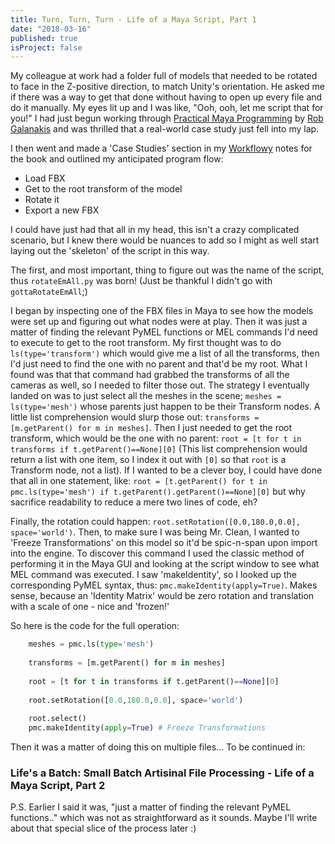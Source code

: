 ```yaml
---
title: Turn, Turn, Turn - Life of a Maya Script, Part 1
date: "2018-03-16"
published: true
isProject: false
---
```


My colleague at work had a folder full of models that needed to be rotated to face in the Z-positive direction, to match Unity's orientation. He asked me if there was a way to get that done without having to open up every file and do it manually. My eyes lit up and I was like, "Ooh, ooh, let me script that for you!" I had just begun working through [Practical Maya Programming][] by [Rob Galanakis][] and was thrilled that a real-world case study just fell into my lap.

I then went and made a 'Case Studies' section in my [Workflowy][] notes for the book and outlined my anticipated program flow:
* Load FBX
* Get to the root transform of the model
* Rotate it
* Export a new FBX

I could have just had that all in my head, this isn't a crazy complicated scenario, but I knew there would be nuances to add so I might as well start laying out the 'skeleton' of the script in this way.

The first, and most important, thing to figure out was the name of the script, thus `rotateEmAll.py` was born! (Just be thankful I didn't go with `gottaRotateEmAll`;)

I began by inspecting one of the FBX files in Maya to see how the models were set up and figuring out what nodes were at play. Then it was just a matter of finding the relevant PyMEL functions or MEL commands I'd need to execute to get to the root transform. My first thought was to do `ls(type='transform')` which would give me a list of all the transforms, then I'd just need to find the one with no parent and that'd be my root. What I found was that that command had grabbed the transforms of all the cameras as well, so I needed to filter those out. The strategy I eventually landed on was to just select all the meshes in the scene; `meshes = ls(type='mesh')` whose parents just happen to be their Transform nodes. A little list comprehension would slurp those out: `transforms = [m.getParent() for m in meshes]`. Then I just needed to get the root transform, which would be the one with no parent: `root = [t for t in transforms if t.getParent()==None][0]` (This list comprehension would return a list with one item, so I index it out with `[0]` so that `root` is a Transform node, not a list). If I wanted to be a clever boy, I could have done that all in one statement, like: `root = [t.getParent() for t in pmc.ls(type='mesh') if t.getParent().getParent()==None][0]` but why sacrifice readability to reduce a mere two lines of code, eh?

Finally, the rotation could happen: `root.setRotation([0.0,180.0,0.0], space='world')`. Then, to make sure I was being Mr. Clean, I wanted to 'Freeze Transformations' on this model so it'd be spic-n-span upon import into the engine. To discover this command I used the classic method of performing it in the Maya GUI and looking at the script window to see what MEL command was executed. I saw 'makeIdentity', so I looked up the corresponding PyMEL syntax, thus: `pmc.makeIdentity(apply=True)`. Makes sense, because an 'Identity Matrix' would be zero rotation and translation with a scale of one - nice and 'frozen!'

So here is the code for the full operation:
```python
    meshes = pmc.ls(type='mesh')
    
    transforms = [m.getParent() for m in meshes]
    
    root = [t for t in transforms if t.getParent()==None][0]
    
    root.setRotation([0.0,180.0,0.0], space='world')
    
    root.select()
    pmc.makeIdentity(apply=True) # Freeze Transformations
```

Then it was a matter of doing this on multiple files...
To be continued in:
### Life's a Batch: Small Batch Artisinal File Processing - Life of a Maya Script, Part 2

P.S. Earlier I said it was, "just a matter of finding the relevant PyMEL functions.." which was not as straightforward as it sounds. Maybe I'll write about that special slice of the process later :)




[Practical Maya Programming]: https://www.amazon.com/Practical-Programming-Python-Robert-Galanakis/dp/1849694729
[Rob Galanakis]: https://www.robg3d.com/
[Workflowy]: https://workflowy.com/